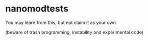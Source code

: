 # nanomodtests

You may learn from this, but not claim it as your own

(beware of trash programming, instability and experimental code)